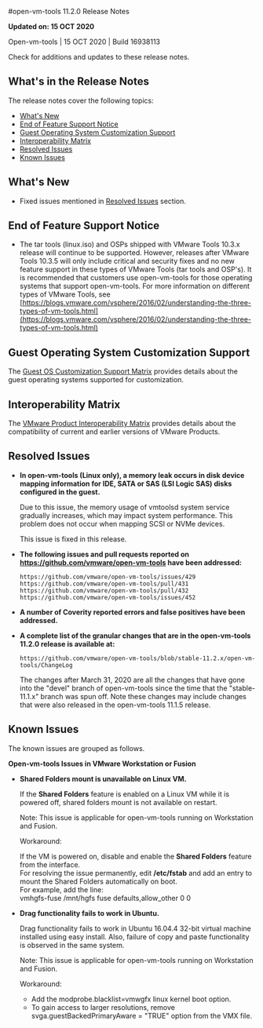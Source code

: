 #open-vm-tools 11.2.0 Release Notes

**Updated on: 15 OCT 2020**

Open-vm-tools | 15 OCT 2020 | Build 16938113

Check for additions and updates to these release notes.

What's in the Release Notes
---------------------------

The release notes cover the following topics:

*   [What's New](#whatsnew)
*   [End of Feature Support Notice](#endoffeaturesupport)
*   [Guest Operating System Customization Support](#guestop)
*   [Interoperability Matrix](#interop)
*   [Resolved Issues](#resolvedissues)
*   [Known Issues](#knownissues)

What's New
----------

*   Fixed issues mentioned in [Resolved Issues](#resolvedissues) section.

End of Feature Support Notice
-----------------------------

*   The tar tools (linux.iso) and OSPs shipped with VMware Tools 10.3.x release will continue to be supported. However, releases after VMware Tools 10.3.5 will only include critical and security fixes and no new feature support in these types of VMware Tools (tar tools and OSP's). It is recommended that customers use open-vm-tools for those operating systems that support open-vm-tools. For more information on different types of VMware Tools, see [https://blogs.vmware.com/vsphere/2016/02/understanding-the-three-types-of-vm-tools.html](https://blogs.vmware.com/vsphere/2016/02/understanding-the-three-types-of-vm-tools.html)

Guest Operating System Customization Support
--------------------------------------------

The [Guest OS Customization Support Matrix](http://partnerweb.vmware.com/programs/guestOS/guest-os-customization-matrix.pdf) provides details about the guest operating systems supported for customization.

Interoperability Matrix
-----------------------

The [VMware Product Interoperability Matrix](http://partnerweb.vmware.com/comp_guide2/sim/interop_matrix.php) provides details about the compatibility of current and earlier versions of VMware Products. 

Resolved Issues
---------------

*   **In open-vm-tools (Linux only), a memory leak occurs in disk device mapping information for IDE, SATA or SAS (LSI Logic SAS) disks configured in the guest.** 
    
    Due to this issue, the memory usage of vmtoolsd system service gradually increases, which may impact system performance. This problem does not occur when mapping SCSI or NVMe devices.
    
    This issue is fixed in this release.
    
*   **The following issues and pull requests reported on https://github.com/vmware/open-vm-tools have been addressed:**

        https://github.com/vmware/open-vm-tools/issues/429
        https://github.com/vmware/open-vm-tools/pull/431
        https://github.com/vmware/open-vm-tools/pull/432
        https://github.com/vmware/open-vm-tools/issues/452

*   **A number of Coverity reported errors and false positives have been addressed.**

*   **A complete list of the granular changes that are in the open-vm-tools 11.2.0 release is available at:**

        https://github.com/vmware/open-vm-tools/blob/stable-11.2.x/open-vm-tools/ChangeLog

    The changes after March 31, 2020 are all the changes that have gone into the "devel" branch of open-vm-tools since the time that the "stable-11.1.x" branch was spun off.  Note these changes may include changes that were also released in the open-vm-tools 11.1.5 release.

Known Issues
------------

The known issues are grouped as follows.

**Open-vm-tools Issues in VMware Workstation or Fusion**

*   **Shared Folders mount is unavailable on Linux VM.**
    
    If the **Shared Folders** feature is enabled on a Linux VM while it is powered off, shared folders mount is not available on restart.
    
    Note: This issue is applicable for open-vm-tools running on Workstation and Fusion.
    
    Workaround:
    
    If the VM is powered on, disable and enable the **Shared Folders** feature from the interface.  
    For resolving the issue permanently, edit **/etc/fstab** and add an entry to mount the Shared Folders automatically on boot.  
    For example, add the line:  
    vmhgfs-fuse   /mnt/hgfs    fuse    defaults,allow\_other    0    0
    
*   **Drag functionality fails to work in Ubuntu.**
    
    Drag functionality fails to work in Ubuntu 16.04.4 32-bit virtual machine installed using easy install. Also, failure of copy and paste functionality is observed in the same system.
    
    Note: This issue is applicable for open-vm-tools running on Workstation and Fusion.
    
    Workaround:
    
    *   Add the modprobe.blacklist=vmwgfx linux kernel boot option.
    *   To gain access to larger resolutions, remove svga.guestBackedPrimaryAware = "TRUE" option from the VMX file.


